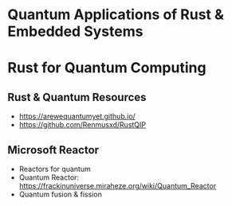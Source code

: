 # Quantum Applications of Rust & Embedded Systems

# Rust for Quantum Computing

## Rust & Quantum Resources
+ https://arewequantumyet.github.io/
+ https://github.com/Renmusxd/RustQIP

## Microsoft Reactor
+ Reactors for quantum
+ Quantum Reactor: https://frackinuniverse.miraheze.org/wiki/Quantum_Reactor
+ Quantum fusion & fission

